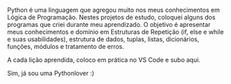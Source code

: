 Python é uma linguagem que agregou muito nos meus conhecimentos em Lógica de Programação. 
Nestes projetos de estudo, coloquei alguns dos programas que criei durante meu aprendizado. 
O objetivo é apresentar meus conhecimentos e domínio em Estruturas de Repetição (if, else e while e suas usabilidades), estrutura de dados, tuplas, listas,
dicionários, funções, módulos e tratamento de erros.

A cada lição aprendida, coloco em prática no VS Code e subo aqui.

Sim, já sou uma Pythonlover :)
